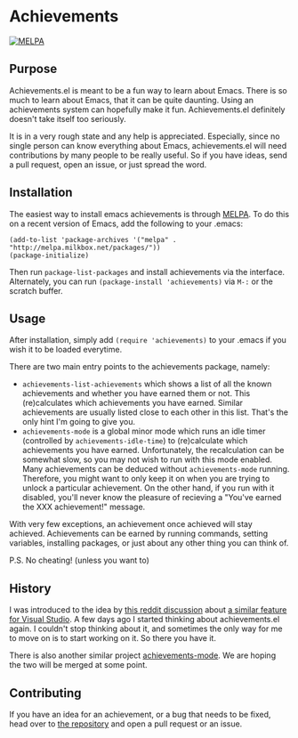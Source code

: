Achievements
============
[![MELPA](http://melpa.org/packages/achievements-badge.svg)](http://melpa.org/#/achievements)

Purpose
-------

Achievements.el is meant to be a fun way to learn about Emacs.  There
is so much to learn about Emacs, that it can be quite daunting.  Using
an achievements system can hopefully make it fun.  Achievements.el
definitely doesn't take itself too seriously.

It is in a very rough state and any help is appreciated.  Especially,
since no single person can know everything about Emacs,
achievements.el will need contributions by many people to be really
useful.  So if you have ideas, send a pull request, open an issue, or
just spread the word.

Installation
------------

The easiest way to install emacs achievements is through
[MELPA](http://melpa.org).  To do this on a recent version of Emacs, add the
following to your .emacs:

    (add-to-list 'package-archives '("melpa" . "http://melpa.milkbox.net/packages/"))
    (package-initialize)

Then run `package-list-packages` and install achievements via the interface.
Alternately, you can run `(package-install 'achievements)` via `M-:` or the
scratch buffer.

Usage
-----

After installation, simply add `(require 'achievements)` to your .emacs if you
wish it to be loaded everytime.

There are two main entry points to the achievements package, namely:

 - `achievements-list-achievements` which shows a list of all the
   known achievements and whether you have earned them or not.  This
   (re)calculates which achievements you have earned.  Similar
   achievements are usually listed close to each other in this list.
   That's the only hint I'm going to give you.
 - `achievements-mode` is a global minor mode which runs an idle timer
   (controlled by `achievements-idle-time`) to (re)calculate which
   achievements you have earned.  Unfortunately, the recalculation can
   be somewhat slow, so you may not wish to run with this mode
   enabled.  Many achievements can be deduced without
   `achievements-mode` running.  Therefore, you might want to only
   keep it on when you are trying to unlock a particular achievement.
   On the other hand, if you run with it disabled, you'll never know
   the pleasure of recieving a "You've earned the XXX achievement!"
   message.

With very few exceptions, an achievement once achieved will stay achieved.
Achievements can be earned by running commands, setting variables, installing
packages, or just about any other thing you can think of.

P.S. No cheating! (unless you want to)

History
-------

I was introduced to the idea by
[this reddit discussion](http://www.reddit.com/r/emacs/comments/ook6a/does_something_like_this_exist_for_emacs/)
about
[a similar feature for Visual Studio](http://channel9.msdn.com/achievements/visualstudio).
A few days ago I started thinking about achievements.el again.  I
couldn't stop thinking about it, and sometimes the only way for me to
move on is to start working on it.  So there you have it.

There is also another similar project
[achievements-mode](https://github.com/Fuco1/achievements-mode).  We
are hoping the two will be merged at some point.

Contributing
------------

If you have an idea for an achievement, or a bug that needs to be fixed, head
over to [the repository](https://bitbucket.org/gvol/emacs-achievements/) and
open a pull request or an issue.
